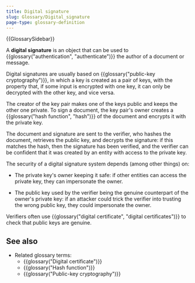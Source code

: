 ```yaml
---
title: Digital signature
slug: Glossary/Digital_signature
page-type: glossary-definition
---
```


{{GlossarySidebar}}

A **digital signature** is an object that can be used to {{glossary("authentication", "authenticate")}} the author of a document or message.

Digital signatures are usually based on {{glossary("public-key cryptography")}}, in which a key is created as a pair of keys, with the property that, if some input is encrypted with one key, it can only be decrypted with the other key, and vice versa.

The creator of the key pair makes one of the keys public and keeps the other one private. To sign a document, the key pair's owner creates a {{glossary("hash function", "hash")}} of the document and encrypts it with the private key.

The document and signature are sent to the verifier, who hashes the document, retrieves the public key, and decrypts the signature: if this matches the hash, then the signature has been verified, and the verifier can be confident that it was created by an entity with access to the private key.

The security of a digital signature system depends (among other things) on:

- The private key's owner keeping it safe: if other entities can access the private key, they can impersonate the owner.

- The public key used by the verifier being the genuine counterpart of the owner's private key: if an attacker could trick the verifier into trusting the wrong public key, they could impersonate the owner.

Verifiers often use {{glossary("digital certificate", "digital certificates")}} to check that public keys are genuine.

## See also

- Related glossary terms:
  - {{glossary("Digital certificate")}}
  - {{glossary("Hash function")}}
  - {{glossary("Public-key cryptography")}}
